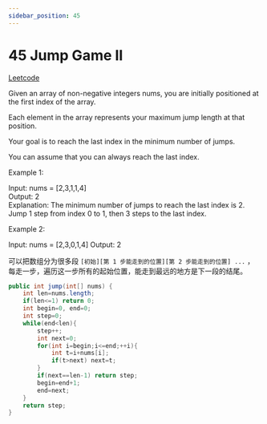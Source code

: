 ```yaml
---
sidebar_position: 45
---
```


# 45 Jump Game II

[Leetcode](https://leetcode.com/problems/jump-game-ii/)

Given an array of non-negative integers nums, you are initially positioned at the first index of the array.

Each element in the array represents your maximum jump length at that position.

Your goal is to reach the last index in the minimum number of jumps.

You can assume that you can always reach the last index.

 

Example 1:

Input: nums = [2,3,1,1,4]  
Output: 2  
Explanation: The minimum number of jumps to reach the last index is 2. Jump 1 step from index 0 to 1, then 3 steps to the last index.  

Example 2:

Input: nums = [2,3,0,1,4]
Output: 2

可以把数组分为很多段 ` [初始][第 1 步能走到的位置][第 2 步能走到的位置] ... ` ，每走一步，遍历这一步所有的起始位置，能走到最远的地方是下一段的结尾。

```java
public int jump(int[] nums) {
    int len=nums.length;
    if(len<=1) return 0;
    int begin=0, end=0;
    int step=0;
    while(end<len){
        step++;
        int next=0;
        for(int i=begin;i<=end;++i){
            int t=i+nums[i];
            if(t>next) next=t;
        }
        if(next==len-1) return step;
        begin=end+1;
        end=next;
    }
    return step;
}
```